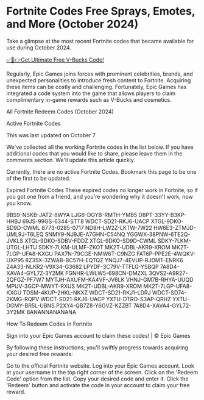 # Fortnite Codes Free Sprays, Emotes, and More (October 2024)

Take a glimpse at the most recent Fortnite codes that became available for use during October 2024.

[✅🔴👉Get Ultimate Free V-Bucks Code!](https://mrlyons.github.io/freecode/)

Regularly, Epic Games joins forces with prominent celebrities, brands, and unexpected personalities to introduce fresh content to Fortnite. Acquiring these items can be costly and challenging. Fortunately, Epic Games has integrated a code system into the game that allows players to claim complimentary in-game rewards such as V-Bucks and cosmetics.

All Fortnite Redeem Codes (October 2024)

Active Fortnite Codes

This was last updated on October 7

We've collected all the working Fortnite codes in the list below. If you have additional codes that you would like to share, please leave them in the comments section. We'll update this article quickly.

Currently, there are no active Fortnite Codes. Bookmark this page to be one of the first to be updated.

Expired Fortnite Codes
These expired codes no longer work in Fortnite, so if you got one from a friend, and you're wondering why it doesn't work, now you know.

9BS9-NSKB-JAT2-8WYA
LJG6-DGYB-RMTH-YMB5
D8PT-33YY-B3KP-HHBJ
69JS-99GS-6344-STT8
WDCT-SD21-RKJ6-UACP
XTGL-9DKO-SD9D-CWML
8773-0285-0717
ND8H-LW2Z-LKTW-7W22
HW6E3-ZTMJD-UML9J-T6LEQ
SNMY9-NJ9JE-A7GHN-C54NQ
YGGWX-38PNW-6TE2Q-JVKLS
XTGL-9DKO-SDBV-FDDZ
XTGL-9DKO-SD9D-CWML
SDKY-7LKM-UTGL-LHTU
SDKY-7LKM-ULMF-ZKOT
MK2T-UDBL-AKR9-XROM
MK2T-7LGP-UFA8-KXGU
PAX7N-79CGE-NMW6T-C9NZG
FAT6P-PPE2E-4WQKV-UXP95
8Z35X-3ZWAB-BC57H-EQTQZ
YNQJ7-4EVUP-RJDMT-ENRK6
Z4A33-NLKR2-V9X34-G3682
LPYDF-3C79V-TTFLG-YSBQP
7A8D4-XAVA4-GYL7Z-3Y2MK
FGNHR-LWLW5-698CN-DMZXL
3QVS2-A9R27-2QFGZ-PF7W7
MYTJH-AXUFM-KA4VF-JV6LK
VHNJ-GM7B-RHYA-UUQD
MPUV-3GCP-MWYT-RXUS
MK2T-UDBL-AKR9-XROM
MK2T-7LGP-UFA8-KXGU
TDSM-4KUP-2HKL-NKXZ
WDCT-SD21-RKJ1-LDRJ
WDCT-SD74-2KMG-RQPV
WDCT-SD21-RKJ6-UACP
YXTU-DTRO-S3AP-QRHZ
YXTU-DGMY-BR5L-UBNS
P2XY4-QB7Z8-Y6GVZ-KZZBT
7A8D4-XAVA4-GYL72-3Y2MK
BANANNANANANA

How To Redeem Codes In Fortnite

Sign into your Epic Games account to claim these codes! | © Epic Games

By following these instructions, you'll swiftly progress towards acquiring your desired free rewards:

Go to the official Fortnite website.
Log into your Epic Games account.
Look at your username in the top right corner of the screen.
Click on the 'Redeem Code' option from the list.
Copy your desired code and enter it.
Click the 'Redeem' button and activate the code in your account to claim your free reward.
